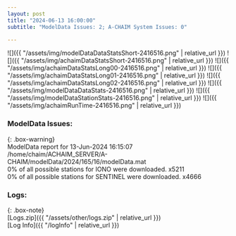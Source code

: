 ```yaml
---
layout: post
title: "2024-06-13 16:00:00"
subtitle: "ModelData Issues: 2; A-CHAIM System Issues: 0"

---
```


![]({{ "/assets/img/modelDataDataStatsShort-2416516.png" | relative_url }})
![]({{ "/assets/img/achaimDataStatsShort-2416516.png" | relative_url }})
![]({{ "/assets/img/achaimDataStatsLong00-2416516.png" | relative_url }})
![]({{ "/assets/img/achaimDataStatsLong01-2416516.png" | relative_url }})
![]({{ "/assets/img/achaimDataStatsLong02-2416516.png" | relative_url }})
![]({{ "/assets/img/modelDataDataStats-2416516.png" | relative_url }})
![]({{ "/assets/img/modelDataStationStats-2416516.png" | relative_url }})
![]({{ "/assets/img/achaimRunTime-2416516.png" | relative_url }})


### ModelData Issues:  
  
{: .box-warning}  
 ModelData report for 13-Jun-2024 16:15:07   
 /home/chaim/ACHAIM_SERVER/A-CHAIM/modelData/2024/165/16/modelData.mat   
 0% of all possible stations for IONO were downloaded. x5211   
 0% of all possible stations for SENTINEL were downloaded. x4666   
  


### Logs:  
  
{: .box-note}  
[Logs.zip]({{ "/assets/other/logs.zip" | relative_url }})  
[Log Info]({{ "/logInfo" | relative_url }})  
